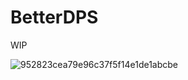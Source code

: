 # BetterDPS

WIP

![952823cea79e96c37f5f14e1de1abcbe](https://github.com/user-attachments/assets/8f27fd9f-7a07-4b9e-8092-c31ed78c6997)
